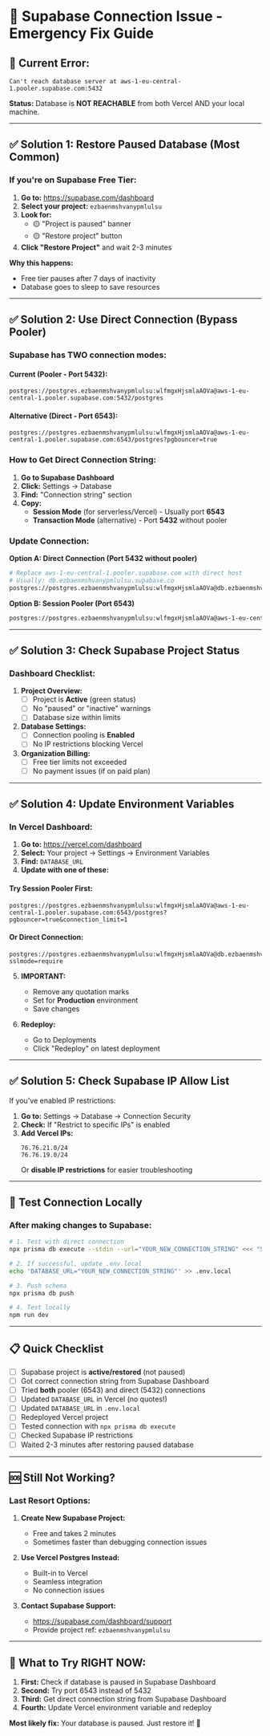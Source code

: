 # 🔧 Supabase Connection Issue - Emergency Fix Guide

## 🚨 **Current Error:**
```
Can't reach database server at aws-1-eu-central-1.pooler.supabase.com:5432
```

**Status:** Database is **NOT REACHABLE** from both Vercel AND your local machine.

---

## ✅ **Solution 1: Restore Paused Database (Most Common)**

### If you're on Supabase Free Tier:

1. **Go to:** https://supabase.com/dashboard
2. **Select your project:** `ezbaenmshvanypmlulsu`
3. **Look for:**
   - 🟡 "Project is paused" banner
   - 🟡 "Restore project" button
4. **Click "Restore Project"** and wait 2-3 minutes

**Why this happens:**
- Free tier pauses after 7 days of inactivity
- Database goes to sleep to save resources

---

## ✅ **Solution 2: Use Direct Connection (Bypass Pooler)**

### Supabase has TWO connection modes:

#### Current (Pooler - Port 5432):
```
postgres://postgres.ezbaenmshvanypmlulsu:wlfmgxHjsmlaAOVa@aws-1-eu-central-1.pooler.supabase.com:5432/postgres
```

#### Alternative (Direct - Port 6543):
```
postgres://postgres.ezbaenmshvanypmlulsu:wlfmgxHjsmlaAOVa@aws-1-eu-central-1.pooler.supabase.com:6543/postgres?pgbouncer=true
```

### How to Get Direct Connection String:

1. **Go to Supabase Dashboard**
2. **Click:** Settings → Database
3. **Find:** "Connection string" section
4. **Copy:** 
   - **Session Mode** (for serverless/Vercel) - Usually port **6543**
   - **Transaction Mode** (alternative) - Port **5432** without pooler

### Update Connection:

**Option A: Direct Connection (Port 5432 without pooler)**
```bash
# Replace aws-1-eu-central-1.pooler.supabase.com with direct host
# Usually: db.ezbaenmshvanypmlulsu.supabase.co
postgres://postgres.ezbaenmshvanypmlulsu:wlfmgxHjsmlaAOVa@db.ezbaenmshvanypmlulsu.supabase.co:5432/postgres
```

**Option B: Session Pooler (Port 6543)**
```bash
postgres://postgres.ezbaenmshvanypmlulsu:wlfmgxHjsmlaAOVa@aws-1-eu-central-1.pooler.supabase.com:6543/postgres?pgbouncer=true&connection_limit=1
```

---

## ✅ **Solution 3: Check Supabase Project Status**

### Dashboard Checklist:

1. **Project Overview:**
   - [ ] Project is **Active** (green status)
   - [ ] No "paused" or "inactive" warnings
   - [ ] Database size within limits

2. **Database Settings:**
   - [ ] Connection pooling is **Enabled**
   - [ ] No IP restrictions blocking Vercel

3. **Organization Billing:**
   - [ ] Free tier limits not exceeded
   - [ ] No payment issues (if on paid plan)

---

## ✅ **Solution 4: Update Environment Variables**

### In Vercel Dashboard:

1. **Go to:** https://vercel.com/dashboard
2. **Select:** Your project → Settings → Environment Variables
3. **Find:** `DATABASE_URL`
4. **Update with one of these:**

#### Try Session Pooler First:
```
postgres://postgres.ezbaenmshvanypmlulsu:wlfmgxHjsmlaAOVa@aws-1-eu-central-1.pooler.supabase.com:6543/postgres?pgbouncer=true&connection_limit=1
```

#### Or Direct Connection:
```
postgres://postgres.ezbaenmshvanypmlulsu:wlfmgxHjsmlaAOVa@db.ezbaenmshvanypmlulsu.supabase.co:5432/postgres?sslmode=require
```

5. **IMPORTANT:** 
   - Remove any quotation marks
   - Set for **Production** environment
   - Save changes

6. **Redeploy:**
   - Go to Deployments
   - Click "Redeploy" on latest deployment

---

## ✅ **Solution 5: Check Supabase IP Allow List**

If you've enabled IP restrictions:

1. **Go to:** Settings → Database → Connection Security
2. **Check:** If "Restrict to specific IPs" is enabled
3. **Add Vercel IPs:**
   ```
   76.76.21.0/24
   76.76.19.0/24
   ```
   Or **disable IP restrictions** for easier troubleshooting

---

## 🧪 **Test Connection Locally**

### After making changes to Supabase:

```bash
# 1. Test with direct connection
npx prisma db execute --stdin --url="YOUR_NEW_CONNECTION_STRING" <<< "SELECT 1;"

# 2. If successful, update .env.local
echo 'DATABASE_URL="YOUR_NEW_CONNECTION_STRING"' >> .env.local

# 3. Push schema
npx prisma db push

# 4. Test locally
npm run dev
```

---

## 📋 **Quick Checklist**

- [ ] Supabase project is **active/restored** (not paused)
- [ ] Got correct connection string from Supabase Dashboard
- [ ] Tried **both** pooler (6543) and direct (5432) connections
- [ ] Updated `DATABASE_URL` in Vercel (no quotes!)
- [ ] Updated `DATABASE_URL` in `.env.local`
- [ ] Redeployed Vercel project
- [ ] Tested connection with `npx prisma db execute`
- [ ] Checked Supabase IP restrictions
- [ ] Waited 2-3 minutes after restoring paused database

---

## 🆘 **Still Not Working?**

### Last Resort Options:

1. **Create New Supabase Project:**
   - Free and takes 2 minutes
   - Sometimes faster than debugging connection issues

2. **Use Vercel Postgres Instead:**
   - Built-in to Vercel
   - Seamless integration
   - No connection issues

3. **Contact Supabase Support:**
   - https://supabase.com/dashboard/support
   - Provide project ref: `ezbaenmshvanypmlulsu`

---

## 📝 **What to Try RIGHT NOW:**

1. **First:** Check if database is paused in Supabase Dashboard
2. **Second:** Try port 6543 instead of 5432
3. **Third:** Get direct connection string from Supabase Dashboard
4. **Fourth:** Update Vercel environment variable and redeploy

**Most likely fix:** Your database is paused. Just restore it! 🎯

